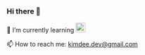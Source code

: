 ### Hi there 👋

🌱 I’m currently learning 
<img src="https://img.shields.io/badge/Swift-F05138?style=for-the-badge&logo=Swift&logoColor=white" height="22">

📫 How to reach me: kimdee.dev@gmail.com  

<!--
**heydoy/heydoy** is a ✨ _special_ ✨ repository because its `README.md` (this file) appears on your GitHub profile.

Here are some ideas to get you started:

- 🔭 I’m currently working on ...
- 🌱 I’m currently learning ...
- 👯 I’m looking to collaborate on ...
- 🤔 I’m looking for help with ...
- 💬 Ask me about ...
- 📫 How to reach me: ...
- 😄 Pronouns: ...
- ⚡ Fun fact: ...
-->
